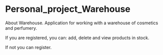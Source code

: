 # Personal_project_Warehouse
About Warehouse.
Application for working with a warehouse of cosmetics and perfumery.

If you are registered, you can:
add, delete and view products in stock.

If not you can register.
